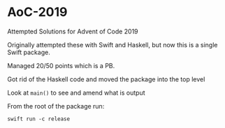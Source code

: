 # AoC-2019

Attempted Solutions for Advent of Code 2019

Originally attempted these with Swift and Haskell, but now this is a single Swift package.

Managed 20/50 points which is a PB.

Got rid of the Haskell code and moved the package into the top level

Look at `main()` to see and amend what is output

From the root of the package run:

    swift run -c release
